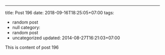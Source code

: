 ---
title: Post 196
date: 2018-09-16T18:25:05+07:00
tags:
  - random post
  - null
category:
  - random post
  - uncategorized
updated: 2014-08-27T16:21:03+07:00

This is content of post 196